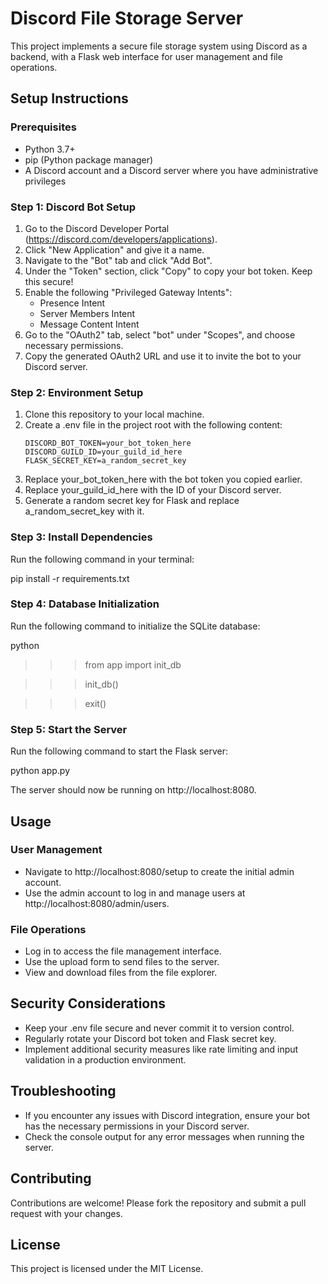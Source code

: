 # Discord File Storage Server

This project implements a secure file storage system using Discord as a backend, with a Flask web interface for user management and file operations.

## Setup Instructions

### Prerequisites

- Python 3.7+
- pip (Python package manager)
- A Discord account and a Discord server where you have administrative privileges

### Step 1: Discord Bot Setup

1. Go to the Discord Developer Portal (https://discord.com/developers/applications).
2. Click "New Application" and give it a name.
3. Navigate to the "Bot" tab and click "Add Bot".
4. Under the "Token" section, click "Copy" to copy your bot token. Keep this secure!
5. Enable the following "Privileged Gateway Intents":
   - Presence Intent
   - Server Members Intent
   - Message Content Intent
6. Go to the "OAuth2" tab, select "bot" under "Scopes", and choose necessary permissions.
7. Copy the generated OAuth2 URL and use it to invite the bot to your Discord server.

### Step 2: Environment Setup

1. Clone this repository to your local machine.
2. Create a .env file in the project root with the following content:
   ```
   DISCORD_BOT_TOKEN=your_bot_token_here
   DISCORD_GUILD_ID=your_guild_id_here
   FLASK_SECRET_KEY=a_random_secret_key
   ```
3. Replace your_bot_token_here with the bot token you copied earlier.
4. Replace your_guild_id_here with the ID of your Discord server.
5. Generate a random secret key for Flask and replace a_random_secret_key with it.

### Step 3: Install Dependencies

Run the following command in your terminal:

pip install -r requirements.txt

### Step 4: Database Initialization

Run the following command to initialize the SQLite database:

python
>>> from app import init_db

>>> init_db()

>>> exit()

### Step 5: Start the Server

Run the following command to start the Flask server:

python app.py

The server should now be running on http://localhost:8080.

## Usage

### User Management

- Navigate to http://localhost:8080/setup to create the initial admin account.
- Use the admin account to log in and manage users at http://localhost:8080/admin/users.

### File Operations

- Log in to access the file management interface.
- Use the upload form to send files to the server.
- View and download files from the file explorer.

## Security Considerations

- Keep your .env file secure and never commit it to version control.
- Regularly rotate your Discord bot token and Flask secret key.
- Implement additional security measures like rate limiting and input validation in a production environment.

## Troubleshooting

- If you encounter any issues with Discord integration, ensure your bot has the necessary permissions in your Discord server.
- Check the console output for any error messages when running the server.

## Contributing

Contributions are welcome! Please fork the repository and submit a pull request with your changes.

## License

This project is licensed under the MIT License.
